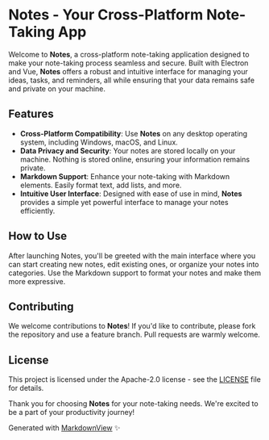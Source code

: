# Notes - Your Cross-Platform Note-Taking App

Welcome to **Notes**, a cross-platform note-taking application designed to make your note-taking process seamless and secure. Built with Electron and Vue, **Notes** offers a robust and intuitive interface for managing your ideas, tasks, and reminders, all while ensuring that your data remains safe and private on your machine.

## Features

- **Cross-Platform Compatibility**: Use **Notes** on any desktop operating system, including Windows, macOS, and Linux.
- **Data Privacy and Security**: Your notes are stored locally on your machine. Nothing is stored online, ensuring your information remains private.
- **Markdown Support**: Enhance your note-taking with Markdown elements. Easily format text, add lists, and more.
- **Intuitive User Interface**: Designed with ease of use in mind, **Notes** provides a simple yet powerful interface to manage your notes efficiently.

## How to Use

After launching Notes, you'll be greeted with the main interface where you can start creating new notes, edit existing ones, or organize your notes into categories. Use the Markdown support to format your notes and make them more expressive.

## Contributing

We welcome contributions to **Notes**! If you'd like to contribute, please fork the repository and use a feature branch. Pull requests are warmly welcome.

## License

This project is licensed under the Apache-2.0 license - see the [LICENSE](/LICENSE) file for details.

Thank you for choosing **Notes** for your note-taking needs. We're excited to be a part of your productivity journey!

Generated with [MarkdownView](https://www.markdownview.com) ✨
